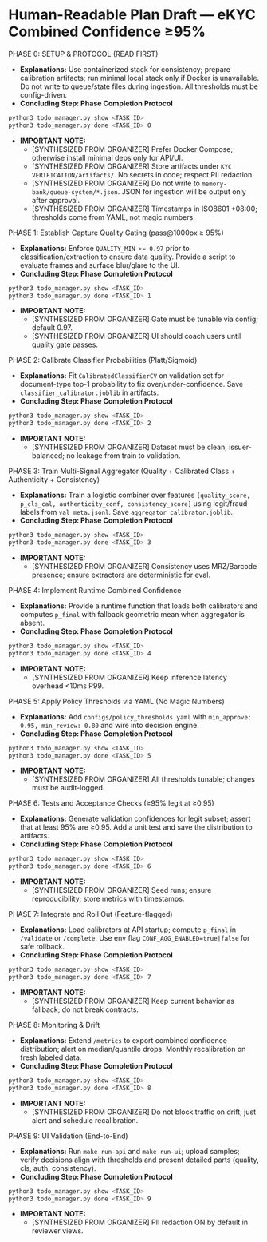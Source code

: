 # Human-Readable Plan Draft — eKYC Combined Confidence ≥95%

PHASE 0: SETUP & PROTOCOL (READ FIRST)
- **Explanations:** Use containerized stack for consistency; prepare calibration artifacts; run minimal local stack only if Docker is unavailable. Do not write to queue/state files during ingestion. All thresholds must be config-driven.
- **Concluding Step: Phase Completion Protocol**
```bash
python3 todo_manager.py show <TASK_ID>
python3 todo_manager.py done <TASK_ID> 0
```
- **IMPORTANT NOTE:**
  - [SYNTHESIZED FROM ORGANIZER] Prefer Docker Compose; otherwise install minimal deps only for API/UI.
  - [SYNTHESIZED FROM ORGANIZER] Store artifacts under `KYC VERIFICATION/artifacts/`. No secrets in code; respect PII redaction.
  - [SYNTHESIZED FROM ORGANIZER] Do not write to `memory-bank/queue-system/*.json`. JSON for ingestion will be output only after approval.
  - [SYNTHESIZED FROM ORGANIZER] Timestamps in ISO8601 +08:00; thresholds come from YAML, not magic numbers.

PHASE 1: Establish Capture Quality Gating (pass@1000px ≥ 95%)
- **Explanations:** Enforce `QUALITY_MIN >= 0.97` prior to classification/extraction to ensure data quality. Provide a script to evaluate frames and surface blur/glare to the UI.
- **Concluding Step: Phase Completion Protocol**
```bash
python3 todo_manager.py show <TASK_ID>
python3 todo_manager.py done <TASK_ID> 1
```
- **IMPORTANT NOTE:**
  - [SYNTHESIZED FROM ORGANIZER] Gate must be tunable via config; default 0.97.
  - [SYNTHESIZED FROM ORGANIZER] UI should coach users until quality gate passes.

PHASE 2: Calibrate Classifier Probabilities (Platt/Sigmoid)
- **Explanations:** Fit `CalibratedClassifierCV` on validation set for document-type top-1 probability to fix over/under-confidence. Save `classifier_calibrator.joblib` in artifacts.
- **Concluding Step: Phase Completion Protocol**
```bash
python3 todo_manager.py show <TASK_ID>
python3 todo_manager.py done <TASK_ID> 2
```
- **IMPORTANT NOTE:**
  - [SYNTHESIZED FROM ORGANIZER] Dataset must be clean, issuer-balanced; no leakage from train to validation.

PHASE 3: Train Multi-Signal Aggregator (Quality + Calibrated Class + Authenticity + Consistency)
- **Explanations:** Train a logistic combiner over features `[quality_score, p_cls_cal, authenticity_conf, consistency_score]` using legit/fraud labels from `val_meta.jsonl`. Save `aggregator_calibrator.joblib`.
- **Concluding Step: Phase Completion Protocol**
```bash
python3 todo_manager.py show <TASK_ID>
python3 todo_manager.py done <TASK_ID> 3
```
- **IMPORTANT NOTE:**
  - [SYNTHESIZED FROM ORGANIZER] Consistency uses MRZ/Barcode presence; ensure extractors are deterministic for eval.

PHASE 4: Implement Runtime Combined Confidence
- **Explanations:** Provide a runtime function that loads both calibrators and computes `p_final` with fallback geometric mean when aggregator is absent.
- **Concluding Step: Phase Completion Protocol**
```bash
python3 todo_manager.py show <TASK_ID>
python3 todo_manager.py done <TASK_ID> 4
```
- **IMPORTANT NOTE:**
  - [SYNTHESIZED FROM ORGANIZER] Keep inference latency overhead <10ms P99.

PHASE 5: Apply Policy Thresholds via YAML (No Magic Numbers)
- **Explanations:** Add `configs/policy_thresholds.yaml` with `min_approve: 0.95, min_review: 0.80` and wire into decision engine.
- **Concluding Step: Phase Completion Protocol**
```bash
python3 todo_manager.py show <TASK_ID>
python3 todo_manager.py done <TASK_ID> 5
```
- **IMPORTANT NOTE:**
  - [SYNTHESIZED FROM ORGANIZER] All thresholds tunable; changes must be audit-logged.

PHASE 6: Tests and Acceptance Checks (≥95% legit at ≥0.95)
- **Explanations:** Generate validation confidences for legit subset; assert that at least 95% are ≥0.95. Add a unit test and save the distribution to artifacts.
- **Concluding Step: Phase Completion Protocol**
```bash
python3 todo_manager.py show <TASK_ID>
python3 todo_manager.py done <TASK_ID> 6
```
- **IMPORTANT NOTE:**
  - [SYNTHESIZED FROM ORGANIZER] Seed runs; ensure reproducibility; store metrics with timestamps.

PHASE 7: Integrate and Roll Out (Feature-flagged)
- **Explanations:** Load calibrators at API startup; compute `p_final` in `/validate` or `/complete`. Use env flag `CONF_AGG_ENABLED=true|false` for safe rollback.
- **Concluding Step: Phase Completion Protocol**
```bash
python3 todo_manager.py show <TASK_ID>
python3 todo_manager.py done <TASK_ID> 7
```
- **IMPORTANT NOTE:**
  - [SYNTHESIZED FROM ORGANIZER] Keep current behavior as fallback; do not break contracts.

PHASE 8: Monitoring & Drift
- **Explanations:** Extend `/metrics` to export combined confidence distribution; alert on median/quantile drops. Monthly recalibration on fresh labeled data.
- **Concluding Step: Phase Completion Protocol**
```bash
python3 todo_manager.py show <TASK_ID>
python3 todo_manager.py done <TASK_ID> 8
```
- **IMPORTANT NOTE:**
  - [SYNTHESIZED FROM ORGANIZER] Do not block traffic on drift; just alert and schedule recalibration.

PHASE 9: UI Validation (End-to-End)
- **Explanations:** Run `make run-api` and `make run-ui`; upload samples; verify decisions align with thresholds and present detailed parts (quality, cls, auth, consistency).
- **Concluding Step: Phase Completion Protocol**
```bash
python3 todo_manager.py show <TASK_ID>
python3 todo_manager.py done <TASK_ID> 9
```
- **IMPORTANT NOTE:**
  - [SYNTHESIZED FROM ORGANIZER] PII redaction ON by default in reviewer views.
